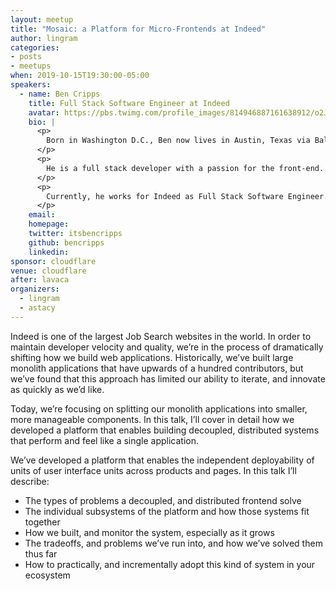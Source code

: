 ```yaml
---
layout: meetup
title: "Mosaic: a Platform for Micro-Frontends at Indeed"
author: lingram
categories:
- posts
- meetups
when: 2019-10-15T19:30:00-05:00
speakers:
  - name: Ben Cripps
    title: Full Stack Software Engineer at Indeed
    avatar: https://pbs.twimg.com/profile_images/814946887161638912/o2JC7WQ2_400x400.jpg
    bio: |
      <p>
        Born in Washington D.C., Ben now lives in Austin, Texas via Baltimore MD. He enjoys lifting weights, hiking with his wife and dog, the Orioles, ping pong, and reading.
      </p>
      <p>
        He is a full stack developer with a passion for the front-end. He enjoys writing JavaScript, with a focus on functional paradigms. Although he prefers React, he pride himself on being framework agnostic. Apart from client-side code and Node, he likes to write python and doesn't mind the occasional C# or Java.
      </p>
      <p>
        Currently, he works for Indeed as Full Stack Software Engineer. He also enjoys open source, and spends a good deal of time contributing to personal and public open source projects.
      </p>
    email:
    homepage:
    twitter: itsbencripps
    github: bencripps
    linkedin:
sponsor: cloudflare
venue: cloudflare
after: lavaca
organizers:
  - lingram
  - astacy
---
```


Indeed is one of the largest Job Search websites in the world. In order to maintain developer velocity and quality, we’re in the process of dramatically shifting how we build web applications. Historically, we’ve built large monolith applications that have upwards of a hundred contributors, but we’ve found that this approach has limited our ability to iterate, and innovate as quickly as we’d like.

Today, we’re focusing on splitting our monolith applications into smaller, more manageable components. In this talk, I’ll cover in detail how we developed a platform that enables building decoupled, distributed systems that perform and feel like a single application.

We’ve developed a platform that enables the independent deployability of units of user interface units across products and pages. In this talk I’ll describe:

* The types of problems a decoupled, and distributed frontend solve
* The individual subsystems of the platform and how those systems fit together
* How we built, and monitor the system, especially as it grows
* The tradeoffs, and problems we’ve run into, and how we’ve solved them thus far
* How to practically, and incrementally adopt this kind of system in your ecosystem
